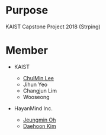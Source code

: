 # Purpose
KAIST Capstone Project 2018 (Strping)

# Member
* KAIST
  * [ChulMin Lee](@2lcm)
  * Jihun Yeo
  * Changjun Lim
  * Wooseong
  
* HayanMind Inc.
  * [Jeungmin Oh](@ohtangza)
  * [Daehoon Kim](@ghsdh3409)